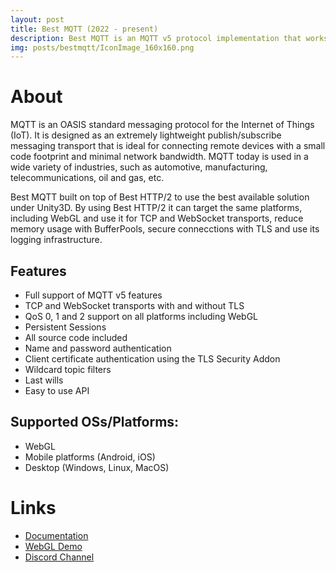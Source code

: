 ```yaml
---
layout: post
title: Best MQTT (2022 - present)
description: Best MQTT is an MQTT v5 protocol implementation that works on all major platforms, including WebGL.
img: posts/bestmqtt/IconImage_160x160.png
---
```


# About

MQTT is an OASIS standard messaging protocol for the Internet of Things (IoT). It is designed as an extremely lightweight publish/subscribe messaging transport that is ideal for connecting remote devices with a small code footprint and minimal network bandwidth. MQTT today is used in a wide variety of industries, such as automotive, manufacturing, telecommunications, oil and gas, etc.

Best MQTT built on top of Best HTTP/2 to use the best available solution under Unity3D. By using Best HTTP/2 it can target the same platforms, including WebGL and use it for TCP and WebSocket transports, reduce memory usage with BufferPools, secure connecctions with TLS and use its logging infrastructure.

## Features

- Full support of MQTT v5 features
- TCP and WebSocket transports with and without TLS
- QoS 0, 1 and 2 support on all platforms including WebGL
- Persistent Sessions
- All source code included
- Name and password authentication
- Client certificate authentication using the TLS Security Addon
- Wildcard topic filters
- Last wills
- Easy to use API

## Supported OSs/Platforms:

- WebGL
- Mobile platforms (Android, iOS)
- Desktop (Windows, Linux, MacOS)

# Links

- [Documentation](https://benedicht.github.io/BestHTTP-Documentation/pages/best_mqtt/introduction.html)
- [WebGL Demo](https://benedicht.github.io/BestHTTP-Documentation/pages/best_mqtt/demo.html)
- [Discord Channel](https://discord.gg/Ua94gRuKB6)